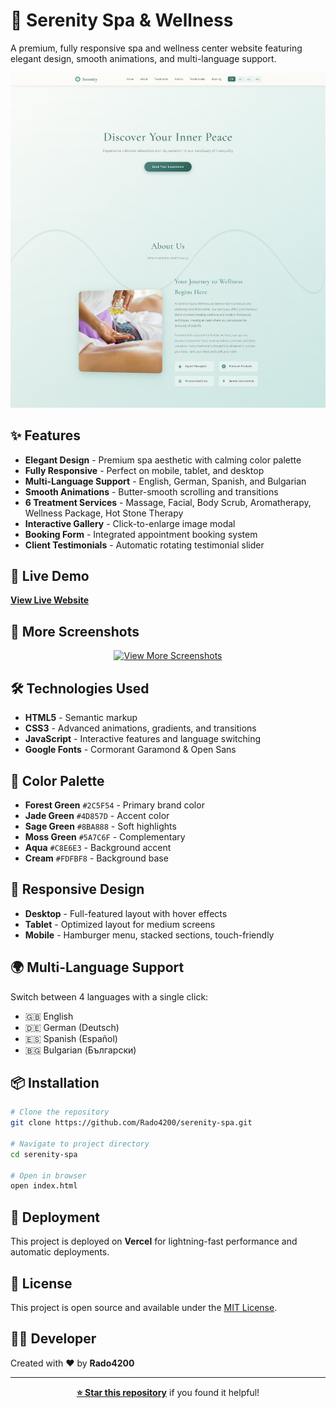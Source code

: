 # 🌿 Serenity Spa & Wellness

A premium, fully responsive spa and wellness center website featuring elegant design, smooth animations, and multi-language support.

![Serenity Spa Website](screenshots/web_en.png)

## ✨ Features

- **Elegant Design** - Premium spa aesthetic with calming color palette
- **Fully Responsive** - Perfect on mobile, tablet, and desktop
- **Multi-Language Support** - English, German, Spanish, and Bulgarian
- **Smooth Animations** - Butter-smooth scrolling and transitions
- **6 Treatment Services** - Massage, Facial, Body Scrub, Aromatherapy, Wellness Package, Hot Stone Therapy
- **Interactive Gallery** - Click-to-enlarge image modal
- **Booking Form** - Integrated appointment booking system
- **Client Testimonials** - Automatic rotating testimonial slider

## 🚀 Live Demo

**[View Live Website](https://serenity-spa-two.vercel.app/)**

## 📸 More Screenshots

<div align="center">
  
[![View More Screenshots](https://img.shields.io/badge/📸_View_More_Screenshots-4D857D?style=for-the-badge&logo=github&logoColor=white)](screenshots/)

</div>

## 🛠️ Technologies Used

- **HTML5** - Semantic markup
- **CSS3** - Advanced animations, gradients, and transitions
- **JavaScript** - Interactive features and language switching
- **Google Fonts** - Cormorant Garamond & Open Sans

## 🎨 Color Palette

- **Forest Green** `#2C5F54` - Primary brand color
- **Jade Green** `#4D857D` - Accent color
- **Sage Green** `#8BA888` - Soft highlights
- **Moss Green** `#5A7C6F` - Complementary
- **Aqua** `#C8E6E3` - Background accent
- **Cream** `#FDFBF8` - Background base

## 📱 Responsive Design

- **Desktop** - Full-featured layout with hover effects
- **Tablet** - Optimized layout for medium screens
- **Mobile** - Hamburger menu, stacked sections, touch-friendly

## 🌍 Multi-Language Support

Switch between 4 languages with a single click:
- 🇬🇧 English
- 🇩🇪 German (Deutsch)
- 🇪🇸 Spanish (Español)
- 🇧🇬 Bulgarian (Български)

## 📦 Installation

```bash
# Clone the repository
git clone https://github.com/Rado4200/serenity-spa.git

# Navigate to project directory
cd serenity-spa

# Open in browser
open index.html
```

## 🚀 Deployment

This project is deployed on **Vercel** for lightning-fast performance and automatic deployments.

## 📄 License

This project is open source and available under the [MIT License](LICENSE).

## 👨‍💻 Developer

Created with ❤️ by **Rado4200**

---

<div align="center">

**[⭐ Star this repository](https://github.com/Rado4200/serenity-spa)** if you found it helpful!

</div>

